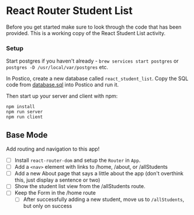 # React Router Student List

Before you get started make sure to look through the code that has been provided. This is a working copy of the React Student List activity. 

### Setup

Start postgres if you haven't already - `brew services start postgres` or `postgres -D /usr/local/var/postgres` etc.

In Postico, create a new database called `react_student_list`. Copy the SQL code from [database.sql](./database.sql) into Postico and run it.


Then start up your server and client with npm:

```
npm install
npm run server
npm run client
```

## Base Mode

Add routing and navigation to this app!

- [ ] Install `react-router-dom` and setup the `Router` in `App`.
- [ ] Add a `<nav>` element with links to /home, /about, or /allStudents
- [ ] Add a new About page that says a little about the app (don't overthink this, just display a sentence or two)
- [ ] Show the student list view from the /allStudents route.
- [ ] Keep the Form in the /home route
   - [ ] After successfully adding a new student, move us to `/allStudents`, but only on success
